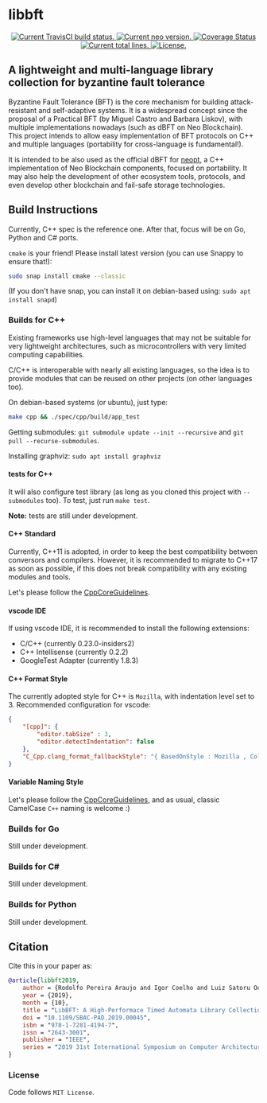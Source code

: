 # libbft

<p align="center">
  <a href="https://travis-ci.com/NeoResearch/libbft">
    <img src="https://travis-ci.com/NeoResearch/libbft.svg?branch=master" alt="Current TravisCI build status.">
  </a>
  <a href="https://github.com/NeoResearch/libbft/releases">
    <img src="https://badge.fury.io/gh/NeoResearch%2Flibbft.svg" alt="Current neo version.">
  </a>
  <a href='https://coveralls.io/github/NeoResearch/libbft'>
    <img src='https://coveralls.io/repos/github/NeoResearch/libbft/badge.svg' alt='Coverage Status' />
  </a>
  <a href="https://github.com/NeoResearch/libbft">
      <img src="https://tokei.rs/b1/github/NeoResearch/libbft?category=lines" alt="Current total lines.">
    </a>
  <a href="https://github.com/NeoResearch/libbft/blob/master/LICENSE">
    <img src="https://img.shields.io/badge/license-MIT-blue.svg" alt="License.">
  </a>
</p>

## A lightweight and multi-language library collection for byzantine fault tolerance

Byzantine Fault Tolerance (BFT) is the core mechanism for building attack-resistant and self-adaptive systems.
It is a widespread concept since the proposal of a Practical BFT (by Miguel Castro and Barbara Liskov), with multiple implementations nowadays (such as dBFT on Neo Blockchain).
This project intends to allow easy implementation of BFT protocols on C++ and multiple languages (portability for cross-language is fundamental!). 

It is intended to be also used as the official dBFT for [neopt](https://github.com/neoresearch/neopt), a C++ implementation of Neo Blockchain components, focused on portability.
It may also help the development of other ecosystem tools, protocols, and even develop other blockchain and fail-safe storage technologies.


## Build Instructions

Currently, C++ spec is the reference one. After that, focus will be on Go, Python and C# ports.

`cmake` is your friend! Please install latest version (you can use Snappy to ensure that!):
```sh
sudo snap install cmake --classic
```

(If you don't have snap, you can install it on debian-based using: `sudo apt install snapd`)


### Builds for C++
Existing frameworks use high-level languages that may not be suitable for very lightweight architectures,
such as microcontrollers with very limited computing capabilities.

C/C++ is interoperable with nearly all existing languages, so the idea is to provide modules that can be
reused on other projects (on other languages too).

On debian-based systems (or ubuntu), just type: 
```sh
make cpp && ./spec/cpp/build/app_test
```

Getting submodules: `git submodule update --init --recursive` and `git pull --recurse-submodules`.

Installing graphviz: `sudo apt install graphviz`

#### tests for C++

It will also configure test library (as long as you cloned this project with `--submodules` too).
To test, just run `make test`.

**Note:** tests are still under development.

#### C++ Standard
Currently, C++11 is adopted, in order to keep the best compatibility between conversors and compilers. However, it is recommended to migrate to C++17 as soon as possible, if this does not break compatibility with any existing modules and tools.

Let's please follow the [CppCoreGuidelines](https://github.com/isocpp/CppCoreGuidelines).

#### vscode IDE
If using vscode IDE, it is recommended to install the following extensions:
* C/C++ (currently 0.23.0-insiders2)
* C++ Intellisense (currently 0.2.2)
* GoogleTest Adapter (currently 1.8.3)

#### C++ Format Style
The currently adopted style for C++ is `Mozilla`, with indentation level set to 3.
Recommended configuration for vscode:
```json
{
    "[cpp]": {
        "editor.tabSize" : 3,
        "editor.detectIndentation": false
    },
    "C_Cpp.clang_format_fallbackStyle": "{ BasedOnStyle : Mozilla , ColumnLimit : 0, IndentWidth: 3, AccessModifierOffset: -3}"
}
```

#### Variable Naming Style

Let's please follow the [CppCoreGuidelines](https://github.com/isocpp/CppCoreGuidelines), and as usual, classic CamelCase `C++` naming is welcome :)

### Builds for Go

Still under development.

### Builds for C#

Still under development.

### Builds for Python

Still under development.

## Citation

Cite this in your paper as:

```bibtex
@article{libbft2019,
    author = {Rodolfo Pereira Araujo and Igor Coelho and Luiz Satoru Ochi and Vitor Nazario Coelho},
    year = {2019},
    month = {10},
    title = "LibBFT: A High-Performace Timed Automata Library Collection for Byzantine Fault Tolerance",
    doi = "10.1109/SBAC-PAD.2019.00045",
    isbn = "978-1-7281-4194-7",
    issn = "2643-3001",
    publisher = "IEEE",
    series = "2019 31st International Symposium on Computer Architecture and High Performance Computing (SBAC-PAD)"
}
```

### License

Code follows `MIT License`.
